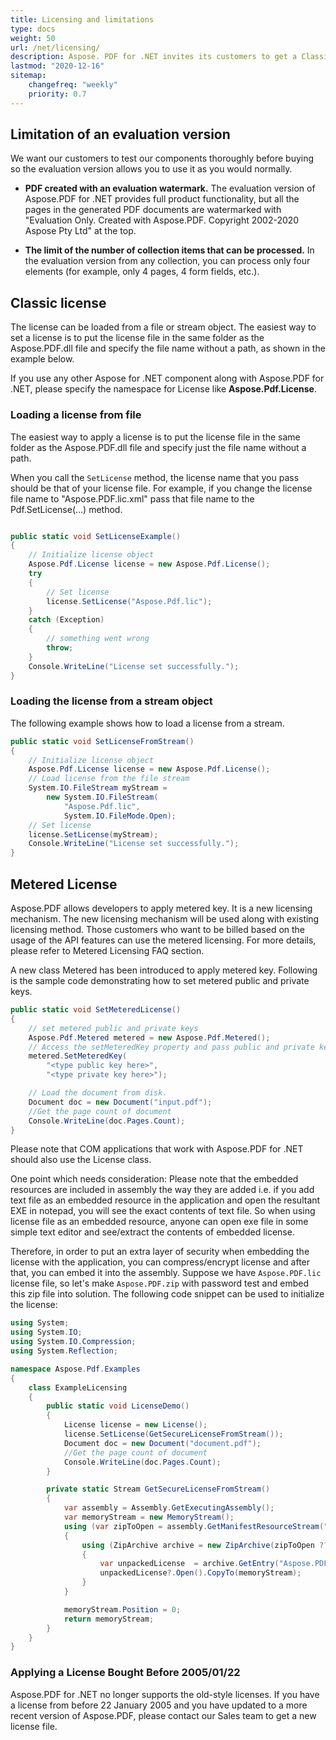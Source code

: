 ```yaml
---
title: Licensing and limitations
type: docs
weight: 50
url: /net/licensing/
description: Aspose. PDF for .NET invites its customers to get a Classic license and Metered License. As well as use a limited license to better explore the product. 
lastmod: "2020-12-16"
sitemap:
    changefreq: "weekly"
    priority: 0.7
---
```


## Limitation of an evaluation version

We want our customers to test our components thoroughly before buying so the evaluation version allows you to use it as you would normally.

- **PDF created with an evaluation watermark.** The evaluation version of Aspose.PDF for .NET provides full product functionality, but all the pages in the generated PDF documents are watermarked with "Evaluation Only. Created with Aspose.PDF. Copyright 2002-2020 Aspose Pty Ltd" at the top.

- **The limit of the number of collection items that can be processed.**
In the evaluation version from any collection, you can process only four elements (for example, only 4 pages, 4 form fields, etc.).

## Classic license

The license can be loaded from a file or stream object. The easiest way to set a license is to put the license file in the same folder as the Aspose.PDF.dll file and specify the file name without a path, as shown in the example below.

If you use any other Aspose for .NET component along with Aspose.PDF for .NET, please specify the namespace for License like **Aspose.Pdf.License**.

### Loading a license from file

The easiest way to apply a license is to put the license file in the same folder as the Aspose.PDF.dll file and specify just the file name without a path.

When you call the `SetLicense` method, the license name that you pass should be that of your license file. For example, if you change the license file name to "Aspose.PDF.lic.xml" pass that file name to the Pdf.SetLicense(…) method.

```csharp

public static void SetLicenseExample()
{
    // Initialize license object
    Aspose.Pdf.License license = new Aspose.Pdf.License();
    try
    {
        // Set license
        license.SetLicense("Aspose.Pdf.lic");
    }
    catch (Exception)
    {
        // something went wrong
        throw;
    }
    Console.WriteLine("License set successfully.");
}
```
### Loading the license from a stream object
The following example shows how to load a license from a stream.

```csharp
public static void SetLicenseFromStream()
{
    // Initialize license object
    Aspose.Pdf.License license = new Aspose.Pdf.License();
    // Load license from the file stream
    System.IO.FileStream myStream =
        new System.IO.FileStream(
            "Aspose.Pdf.lic",
            System.IO.FileMode.Open);
    // Set license
    license.SetLicense(myStream);
    Console.WriteLine("License set successfully.");
}
```
## Metered License
Aspose.PDF allows developers to apply metered key. It is a new licensing mechanism. The new licensing mechanism will be used along with existing licensing method. Those customers who want to be billed based on the usage of the API features can use the metered licensing. For more details, please refer to Metered Licensing FAQ section.

A new class Metered has been introduced to apply metered key. Following is the sample code demonstrating how to set metered public and private keys.

```csharp
public static void SetMeteredLicense()
{
    // set metered public and private keys
    Aspose.Pdf.Metered metered = new Aspose.Pdf.Metered();
    // Access the setMeteredKey property and pass public and private keys as parameters
    metered.SetMeteredKey(
        "<type public key here>",
        "<type private key here>");

    // Load the document from disk.
    Document doc = new Document("input.pdf");
    //Get the page count of document
    Console.WriteLine(doc.Pages.Count);
}
```

Please note that COM applications that work with Aspose.PDF for .NET should also use the License class.

One point which needs consideration:
Please note that the embedded resources are included in assembly the way they are added i.e. if you add text file as an embedded resource in the application and open the resultant EXE in notepad, you will see the exact contents of text file. So when using license file as an embedded resource, anyone can open exe file in some simple text editor and see/extract the contents of embedded license.

Therefore, in order to put an extra layer of security when embedding the license with the application, you can compress/encrypt license and after that, you can embed it into the assembly. Suppose we have `Aspose.PDF.lic` license file, so let's make `Aspose.PDF.zip` with password test and embed this zip file into solution. The following code snippet can be used to initialize the license:

```csharp
using System;
using System.IO;
using System.IO.Compression;
using System.Reflection;

namespace Aspose.Pdf.Examples
{
    class ExampleLicensing
    {
        public static void LicenseDemo()
        {
            License license = new License();
            license.SetLicense(GetSecureLicenseFromStream());
            Document doc = new Document("document.pdf");
            //Get the page count of document
            Console.WriteLine(doc.Pages.Count);
        }

        private static Stream GetSecureLicenseFromStream()
        {
            var assembly = Assembly.GetExecutingAssembly();
            var memoryStream = new MemoryStream();
            using (var zipToOpen = assembly.GetManifestResourceStream("Aspose.Pdf.Examples.License.Aspose.PDF.zip"))
            {
                using (ZipArchive archive = new ZipArchive(zipToOpen ?? throw new InvalidOperationException(), ZipArchiveMode.Read))
                {
                    var unpackedLicense  = archive.GetEntry("Aspose.PDF.lic");
                    unpackedLicense?.Open().CopyTo(memoryStream);
                }
            }

            memoryStream.Position = 0;
            return memoryStream;
        }
    }
}
```
### Applying a License Bought Before 2005/01/22
Aspose.PDF for .NET no longer supports the old-style licenses. If you have a license from before 22 January 2005 and you have updated to a more recent version of Aspose.PDF, please contact our Sales team to get a new license file.
